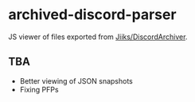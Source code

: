# archived-discord-parser
JS viewer of files exported from [Jiiks/DiscordArchiver](https://github.com/Jiiks/DiscordArchiver).

## TBA
- Better viewing of JSON snapshots
- Fixing PFPs